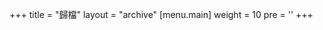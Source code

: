 +++
title = "歸檔"
layout = "archive"
[menu.main]
  weight = 10
  pre = '<i class="fas fa-fw fa-file-archive me-1"></i>'
+++
